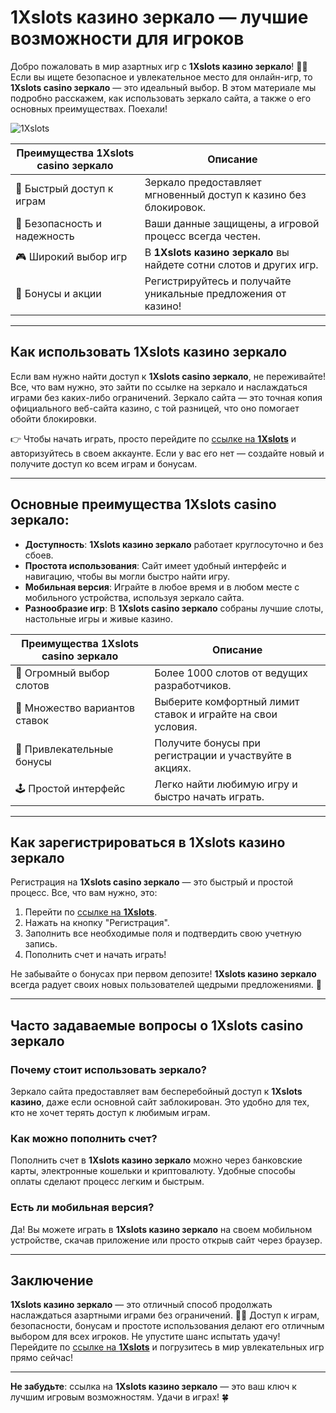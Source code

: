 # 1Xslots казино зеркало — лучшие возможности для игроков

Добро пожаловать в мир азартных игр с **1Xslots казино зеркало**! 🎰🎉 Если вы ищете безопасное и увлекательное место для онлайн-игр, то **1Xslots casino зеркало** — это идеальный выбор. В этом материале мы подробно расскажем, как использовать зеркало сайта, а также о его основных преимуществах. Поехали!

![1Xslots](https://i.pinimg.com/originals/a9/29/6e/a9296ea1cf6a7c20a985e593451f0323.png)

| Преимущества **1Xslots casino зеркало** | Описание |
|----------------------------------------|----------|
| 🚀 Быстрый доступ к играм              | Зеркало предоставляет мгновенный доступ к казино без блокировок. |
| 🔐 Безопасность и надежность           | Ваши данные защищены, а игровой процесс всегда честен. |
| 🎮 Широкий выбор игр                  | В **1Xslots казино зеркало** вы найдете сотни слотов и других игр. |
| 💸 Бонусы и акции                     | Регистрируйтесь и получайте уникальные предложения от казино! |

---

## Как использовать **1Xslots казино зеркало**

Если вам нужно найти доступ к **1Xslots casino зеркало**, не переживайте! Все, что вам нужно, это зайти по ссылке на зеркало и наслаждаться играми без каких-либо ограничений. Зеркало сайта — это точная копия официального веб-сайта казино, с той разницей, что оно помогает обойти блокировки.

👉 Чтобы начать играть, просто перейдите по [ссылке на **1Xslots**](https://brandplay.link/R4xfxqdm) и авторизуйтесь в своем аккаунте. Если у вас его нет — создайте новый и получите доступ ко всем играм и бонусам.

---

## Основные преимущества **1Xslots casino зеркало**:

- **Доступность**: **1Xslots казино зеркало** работает круглосуточно и без сбоев.
- **Простота использования**: Сайт имеет удобный интерфейс и навигацию, чтобы вы могли быстро найти игру.
- **Мобильная версия**: Играйте в любое время и в любом месте с мобильного устройства, используя зеркало сайта.
- **Разнообразие игр**: В **1Xslots casino зеркало** собраны лучшие слоты, настольные игры и живые казино.

| Преимущества **1Xslots casino зеркало** | Описание |
|----------------------------------------|----------|
| 🎰 Огромный выбор слотов              | Более 1000 слотов от ведущих разработчиков. |
| 💎 Множество вариантов ставок         | Выберите комфортный лимит ставок и играйте на свои условия. |
| 🎉 Привлекательные бонусы             | Получите бонусы при регистрации и участвуйте в акциях. |
| 🕹️ Простой интерфейс                  | Легко найти любимую игру и быстро начать играть. |

---

## Как зарегистрироваться в **1Xslots казино зеркало**

Регистрация на **1Xslots casino зеркало** — это быстрый и простой процесс. Все, что вам нужно, это:

1. Перейти по [ссылке на **1Xslots**](https://brandplay.link/R4xfxqdm).
2. Нажать на кнопку "Регистрация".
3. Заполнить все необходимые поля и подтвердить свою учетную запись.
4. Пополнить счет и начать играть!

Не забывайте о бонусах при первом депозите! **1Xslots казино зеркало** всегда радует своих новых пользователей щедрыми предложениями. 💸

---

## Часто задаваемые вопросы о **1Xslots casino зеркало**

### Почему стоит использовать зеркало?

Зеркало сайта предоставляет вам бесперебойный доступ к **1Xslots казино**, даже если основной сайт заблокирован. Это удобно для тех, кто не хочет терять доступ к любимым играм.

### Как можно пополнить счет?

Пополнить счет в **1Xslots казино зеркало** можно через банковские карты, электронные кошельки и криптовалюту. Удобные способы оплаты сделают процесс легким и быстрым.

### Есть ли мобильная версия?

Да! Вы можете играть в **1Xslots казино зеркало** на своем мобильном устройстве, скачав приложение или просто открыв сайт через браузер.

---

## Заключение

**1Xslots казино зеркало** — это отличный способ продолжать наслаждаться азартными играми без ограничений. 🎲💥 Доступ к играм, безопасности, бонусам и простоте использования делают его отличным выбором для всех игроков. Не упустите шанс испытать удачу! Перейдите по [ссылке на **1Xslots**](https://brandplay.link/R4xfxqdm) и погрузитесь в мир увлекательных игр прямо сейчас!

---

**Не забудьте**: ссылка на **1Xslots казино зеркало** — это ваш ключ к лучшим игровым возможностям. Удачи в играх! 🍀
